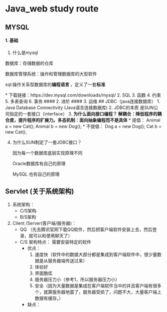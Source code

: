 # Java_web study route

## MYSQL
#### 1. 基础
1. 什么是mysql
<p>数据库：存储数据的仓库</p>
<p>数据库管理系统：操作和管理数据库的大型软件</p>
<p>sql:操作关系型数据库的<b>编程语言 </b>，定义了一套<b>标准 </b></p>
* 下载链接：https://dev.mysql.com/downloads/mysql/
2. SQL
3. 函数
4. 约束
5. 多表查询
6. 事务
#### 2. 进阶
#### 3. 运维
## JDBC（java连接数据库）
1. Java Database Connectivity (Java语言连接数据库)
2. JDBC的本质 是SUN公司指定的一套接口（interface）
3. <b>为什么面向接口编程？ 解耦合：降低程序的耦合度，提升程序的扩展力。多态机制：面向抽象编程而不是具体</b>
	* 提倡： Animal a = new Cat();
			 Animal b = new Dog();
	* 不提倡： Dog a = new Dog();
			  Cat b  = new Cat();

	
4. 为什么SUN制定了一套JDBC接口？
	<p>因为每一个数据库底层实现原理不同</p>
		<p>Oracle数据库有自己的原理</p>
		<p>MySQL 也有自己的原理</p> 
## Servlet (关于系统架构)
1. 系统架构：
	* C/S架构
	* B/S架构
2. Cilent /Server(客户端/服务器)：
	* QQ （先去腾讯官网下载QQ软件，然后把客户端软件安装上去，然后登录，就可以和使用聊天了）
	* C/S 架构特点： 需要安装特定的软件
		* 优点：
			1. 速度快（软件中的数据大部分都是集成到客户端软件中，很少量数据是从服务器端传送过来）
			2. 体验好
			3. 界面酷炫
			4. 服务器压力小（参考1，所以服务器压力小）
			5. 安全（因为大量数据是集成在客户端软件当中的并且客户端有很多个，就算服务器地震了，服务器受损了，问题不大，大量客户端上数据有缓存。）
		* 缺点：